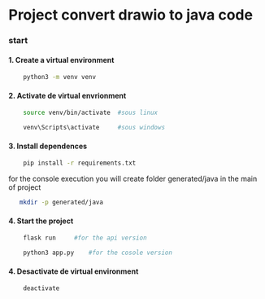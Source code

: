 # Project convert drawio to java code 

### start

#### 1. Create a virtual environment
```bash
    python3 -m venv venv
```

#### 2. Activate de virtual envrionment
```bash
    source venv/bin/activate  #sous linux

    venv\Scripts\activate     #sous windows
```

#### 3. Install dependences
```bash
    pip install -r requirements.txt 
```


for the console execution you will create folder generated/java in the main of project
```bash
   mkdir -p generated/java
```

#### 4. Start the project
```bash
    flask run     #for the api version

    python3 app.py    #for the cosole version
```

#### 4. Desactivate de virtual environment
```bash
    deactivate
```
